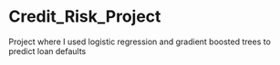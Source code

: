 # Credit_Risk_Project
Project where I used logistic regression and gradient boosted trees to predict loan defaults
